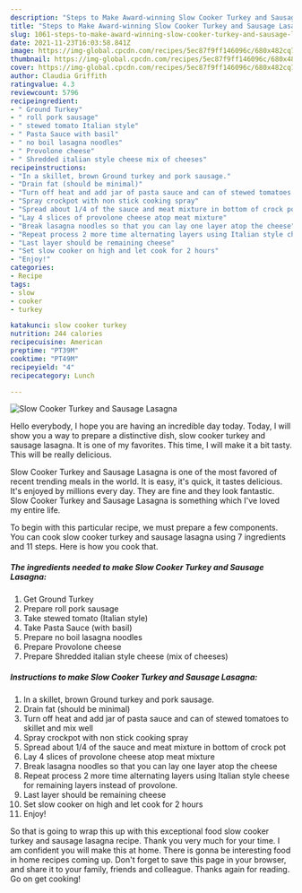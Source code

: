 ```yaml
---
description: "Steps to Make Award-winning Slow Cooker Turkey and Sausage Lasagna"
title: "Steps to Make Award-winning Slow Cooker Turkey and Sausage Lasagna"
slug: 1061-steps-to-make-award-winning-slow-cooker-turkey-and-sausage-lasagna
date: 2021-11-23T16:03:58.841Z
image: https://img-global.cpcdn.com/recipes/5ec87f9ff146096c/680x482cq70/slow-cooker-turkey-and-sausage-lasagna-recipe-main-photo.jpg
thumbnail: https://img-global.cpcdn.com/recipes/5ec87f9ff146096c/680x482cq70/slow-cooker-turkey-and-sausage-lasagna-recipe-main-photo.jpg
cover: https://img-global.cpcdn.com/recipes/5ec87f9ff146096c/680x482cq70/slow-cooker-turkey-and-sausage-lasagna-recipe-main-photo.jpg
author: Claudia Griffith
ratingvalue: 4.3
reviewcount: 5796
recipeingredient:
- " Ground Turkey"
- " roll pork sausage"
- " stewed tomato Italian style"
- " Pasta Sauce with basil"
- " no boil lasagna noodles"
- " Provolone cheese"
- " Shredded italian style cheese mix of cheeses"
recipeinstructions:
- "In a skillet, brown Ground turkey and pork sausage."
- "Drain fat (should be minimal)"
- "Turn off heat and add jar of pasta sauce and can of stewed tomatoes to skillet and mix well"
- "Spray crockpot with non stick cooking spray"
- "Spread about 1/4 of the sauce and meat mixture in bottom of crock pot"
- "Lay 4 slices of provolone cheese atop meat mixture"
- "Break lasagna noodles so that you can lay one layer atop the cheese"
- "Repeat process 2 more time alternating layers using Italian style cheese for remaining layers instead of provolone."
- "Last layer should be remaining cheese"
- "Set slow cooker on high and let cook for 2 hours"
- "Enjoy!"
categories:
- Recipe
tags:
- slow
- cooker
- turkey

katakunci: slow cooker turkey 
nutrition: 244 calories
recipecuisine: American
preptime: "PT39M"
cooktime: "PT49M"
recipeyield: "4"
recipecategory: Lunch

---
```



![Slow Cooker Turkey and Sausage Lasagna](https://img-global.cpcdn.com/recipes/5ec87f9ff146096c/680x482cq70/slow-cooker-turkey-and-sausage-lasagna-recipe-main-photo.jpg)

Hello everybody, I hope you are having an incredible day today. Today, I will show you a way to prepare a distinctive dish, slow cooker turkey and sausage lasagna. It is one of my favorites. This time, I will make it a bit tasty. This will be really delicious.



Slow Cooker Turkey and Sausage Lasagna is one of the most favored of recent trending meals in the world. It is easy, it's quick, it tastes delicious. It's enjoyed by millions every day. They are fine and they look fantastic. Slow Cooker Turkey and Sausage Lasagna is something which I've loved my entire life.


To begin with this particular recipe, we must prepare a few components. You can cook slow cooker turkey and sausage lasagna using 7 ingredients and 11 steps. Here is how you cook that.

<!--inarticleads1-->

##### The ingredients needed to make Slow Cooker Turkey and Sausage Lasagna:

1. Get  Ground Turkey
1. Prepare  roll pork sausage
1. Take  stewed tomato (Italian style)
1. Take  Pasta Sauce (with basil)
1. Prepare  no boil lasagna noodles
1. Prepare  Provolone cheese
1. Prepare  Shredded italian style cheese (mix of cheeses)




<!--inarticleads2-->

##### Instructions to make Slow Cooker Turkey and Sausage Lasagna:

1. In a skillet, brown Ground turkey and pork sausage.
1. Drain fat (should be minimal)
1. Turn off heat and add jar of pasta sauce and can of stewed tomatoes to skillet and mix well
1. Spray crockpot with non stick cooking spray
1. Spread about 1/4 of the sauce and meat mixture in bottom of crock pot
1. Lay 4 slices of provolone cheese atop meat mixture
1. Break lasagna noodles so that you can lay one layer atop the cheese
1. Repeat process 2 more time alternating layers using Italian style cheese for remaining layers instead of provolone.
1. Last layer should be remaining cheese
1. Set slow cooker on high and let cook for 2 hours
1. Enjoy!




So that is going to wrap this up with this exceptional food slow cooker turkey and sausage lasagna recipe. Thank you very much for your time. I am confident you will make this at home. There is gonna be interesting food in home recipes coming up. Don't forget to save this page in your browser, and share it to your family, friends and colleague. Thanks again for reading. Go on get cooking!
